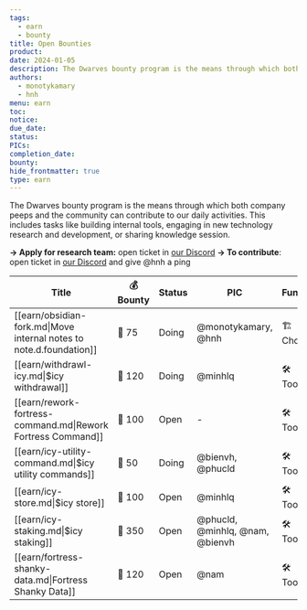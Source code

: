 ```yaml
---
tags:
  - earn
  - bounty
title: Open Bounties
product:
date: 2024-01-05
description: The Dwarves bounty program is the means through which both company peeps and the community can contribute to our daily activities. This includes tasks like building internal tools, engaging in new technology research and development, or sharing knowledge session
authors:
  - monotykamary
  - hnh
menu: earn
toc:
notice:
due_date:
status:
PICs:
completion_date:
bounty:
hide_frontmatter: true
type: earn
---
```


The Dwarves bounty program is the means through which both company peeps and the community can contribute to our daily activities. This includes tasks like building internal tools, engaging in new technology research and development, or sharing knowledge session.

**→ Apply for research team:** open ticket in [our Discord](https://discord.com/invite/dwarvesv)
**→ To contribute**: open ticket in [our Discord](https://discord.com/invite/dwarvesv) and give @hnh a ping

| Title                                                               | 💰 Bounty | Status | PIC                             | Function   |
| ------------------------------------------------------------------- | --------- | ------ | ------------------------------- | ---------- |
| [[earn/obsidian-fork.md\|Move internal notes to note.d.foundation]] | 🧊 75     | Doing  | @monotykamary, @hnh             | 🏗️ Chore   |
| [[earn/withdrawl-icy.md\|$icy withdrawal]]                          | 🧊 120    | Doing  | @minhlq                         | 🛠️ Tooling |
| [[earn/rework-fortress-command.md\|Rework Fortress Command]]        | 🧊 100    | Open   | \-                              | 🛠️ Tooling |
| [[earn/icy-utility-command.md\|$icy utility commands]]              | 🧊 50     | Doing  | @bienvh, @phucld                | 🛠️ Tooling |
| [[earn/icy-store.md\|$icy store]]                                   | 🧊 100    | Open   | @minhlq                         | 🛠️ Tooling |
| [[earn/icy-staking.md\|$icy staking]]                               | 🧊 350    | Open   | @phucld, @minhlq, @nam, @bienvh | 🛠️ Tooling |
| [[earn/fortress-shanky-data.md\|Fortress Shanky Data]]              | 🧊 120    | Open   | @nam                            | 🛠️ Tooling |
